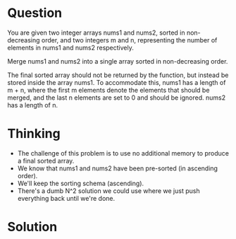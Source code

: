 # Question

You are given two integer arrays nums1 and nums2, sorted in non-decreasing
order, and two integers m and n, representing the number of elements in nums1
and nums2 respectively.

Merge nums1 and nums2 into a single array sorted in non-decreasing order.

The final sorted array should not be returned by the function, but instead be
stored inside the array nums1. To accommodate this, nums1 has a length of m + n,
where the first m elements denote the elements that should be merged, and the
last n elements are set to 0 and should be ignored. nums2 has a length of n.

# Thinking

- The challenge of this problem is to use no additional memory to produce a final sorted array.
- We know that nums1 and nums2 have been pre-sorted (in ascending order).
- We'll keep the sorting schema (ascending).
- There's a dumb N^2 solution we could use where we just push everything back until we're done.

# Solution
